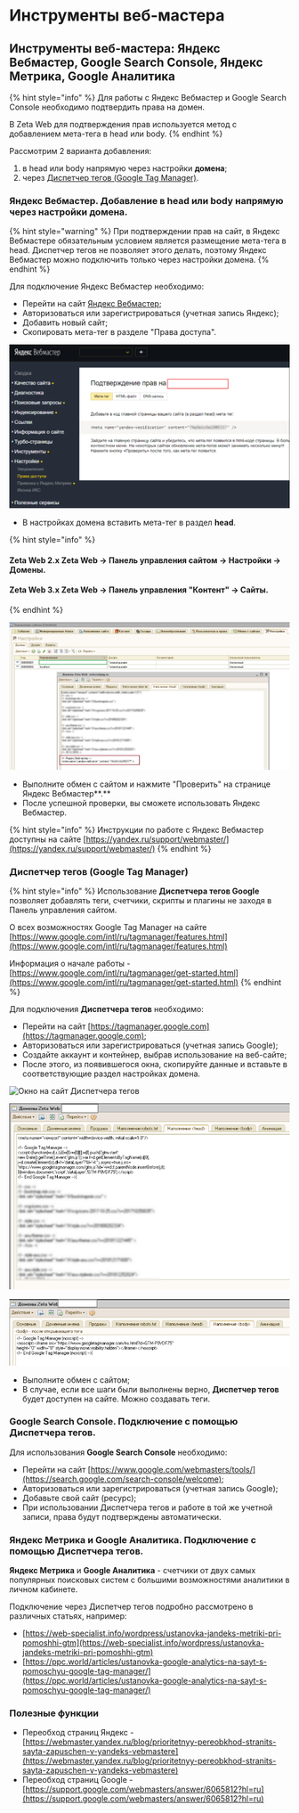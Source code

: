 # Инструменты веб-мастера

## Инструменты веб-мастера: Яндекс Вебмастер, Google Search Console, Яндекс Метрика, Google Аналитика

{% hint style="info" %}
Для работы с Яндекс Вебмастер и Google Search Console необходимо подтвердить права на домен.

В Zeta Web для подтверждения прав используется метод с добавлением мета-тега в head или body.
{% endhint %}

Рассмотрим 2 варианта добавления:

1. в head или body напрямую через настройки **домена**;
2. через [Диспетчер тегов (Google Tag Manager)](https://www.google.com/intl/ru/tagmanager/).

### Яндекс Вебмастер. Добавление в head или body напрямую через настройки домена.

{% hint style="warning" %}
При подтверждении прав на сайт, в Яндекс Вебмастере обязательным условием является размещение мета-тега в head. Диспетчер тегов не позволяет этого делать, поэтому Яндекс Вебмастер можно подключить только через настройки домена.
{% endhint %}

Для подключение Яндекс Вебмастер необходимо:

* Перейти на сайт [Яндекс Вебмастер](https://webmaster.yandex.ru);
* Авторизоваться или зарегистрироваться (учетная запись Яндекс);
* Добавить новый сайт;
* Скопировать мета-тег в разделе "Права доступа".

![](<../../.gitbook/assets/Image 62.png>)

* В настройках домена вставить мета-тег в раздел **head**.

{% hint style="info" %}
#### Zeta Web 2.x **Zeta Web → Панель управления сайтом → Наcтройки →** **Домены.** 

#### **Zeta Web 3.x** **Zeta Web → Панель управления "Контент" → Сайты.**
{% endhint %}

![](<../../.gitbook/assets/Image 63 (1).png>)

* Выполните обмен с сайтом и нажмите "Проверить" на странице Яндекс Вебмастер**.**
* После успешной проверки, вы сможете использовать Яндекс Вебмастер.

{% hint style="info" %}
Инструкции по работе с Яндекс Вебмастер доступны на сайте [https://yandex.ru/support/webmaster/](https://yandex.ru/support/webmaster/)
{% endhint %}

### Диспетчер тегов (Google Tag Manager)

{% hint style="info" %}
Использование **Диспетчера тегов Google** позволяет добавлять теги, счетчики, скрипты и плагины не заходя в Панель управления сайтом.

О всех возможностях Google Tag Manager на сайте [https://www.google.com/intl/ru/tagmanager/features.html](https://www.google.com/intl/ru/tagmanager/features.html)

Информация о начале работы - [https://www.google.com/intl/ru/tagmanager/get-started.html](https://www.google.com/intl/ru/tagmanager/get-started.html)
{% endhint %}

Для подключения **Диспетчера тегов** необходимо:

* Перейти на сайт [https://tagmanager.google.com](https://tagmanager.google.com);
* Авторизоваться или зарегистрироваться (учетная запись Google);
* Создайте аккаунт и контейнер, выбрав использование на веб-сайте;
* После этого, из появившегося окна, скопируйте данные и вставьте в соответствующие раздел настройках домена.

![Окно на сайт Диспетчера тегов](<../../.gitbook/assets/image (201).png>)

![](<../../.gitbook/assets/Image 64.png>)

![](<../../.gitbook/assets/Image 65 (2).png>)

* Выполните обмен с сайтом;
* В случае, если все шаги были выполнены верно, **Диспетчер тегов** будет доступен на сайте. Можно создавать теги.

### Google Search Console. Подключение с помощью Диспетчера тегов.

Для использования **Google Search Console** необходимо:

* Перейти на сайт [https://www.google.com/webmasters/tools/](https://search.google.com/search-console/welcome);
* Авторизоваться или зарегистрироваться (учетная запись Google);
* Добавьте свой сайт (ресурс);
* При использовании Диспетчера тегов и работе в той же учетной записи, права будут подтверждены автоматически.

### Яндекс Метрика и Google Аналитика. Подключение с помощью Диспетчера тегов.

**Яндекс Метрика** и **Google Аналитика** - счетчики от двух самых популярных поисковых систем с большими возможностями аналитики в личном кабинете.&#x20;

Подключение через Диспетчер тегов подробно рассмотрено в различных статьях, например:

* [https://web-specialist.info/wordpress/ustanovka-jandeks-metriki-pri-pomoshhi-gtm](https://web-specialist.info/wordpress/ustanovka-jandeks-metriki-pri-pomoshhi-gtm)
* [https://ppc.world/articles/ustanovka-google-analytics-na-sayt-s-pomoschyu-google-tag-manager/](https://ppc.world/articles/ustanovka-google-analytics-na-sayt-s-pomoschyu-google-tag-manager/)

### Полезные функции

* Переобход страниц Яндекс - [https://webmaster.yandex.ru/blog/prioritetnyy-pereobkhod-stranits-sayta-zapuschen-v-yandeks-vebmastere](https://webmaster.yandex.ru/blog/prioritetnyy-pereobkhod-stranits-sayta-zapuschen-v-yandeks-vebmastere)
* Переобход страниц Google - [https://support.google.com/webmasters/answer/6065812?hl=ru](https://support.google.com/webmasters/answer/6065812?hl=ru)
